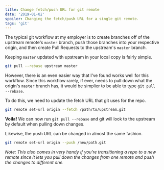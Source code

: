 ```yaml
---
title: Change fetch/push URL for git remote
date: '2019-01-02'
spoiler: Changing the fetch/push URL for a single git remote.
tags: 'git'
---
```


The typical git workflow at my employer is to create branches off of the upstream remote's `master` branch, push those branches into your respective origin, and then create Pull Requests to the upstream's `master` branch.

Keeping `master` updated with upstream in your local copy is fairly simple.

```bash
git pull --rebase upstream master
```

However, there is an even easier way that I've found works well for this workflow. Since this workflow rarely, if ever, needs to pull down what the origin's `master` branch has, it would be simplier to be able to type `git pull --rebase`.

To do this, we need to update the fetch URL that git uses for the repo.

```bash
git remote set-url origin --fetch /path/to/upstream.git
```

**Voila!** We can now run `git pull --rebase` and git will look to the upstream by default when pulling down changes.

Likewise, the push URL can be changed in almost the same fashion.

```bash
git remote set-url origin --push /new/path.git
```

_Note: This also comes in very handy if you're transitioning a repo to a new remote since it lets you pull down the changes from one remote and push the changes to different one._
